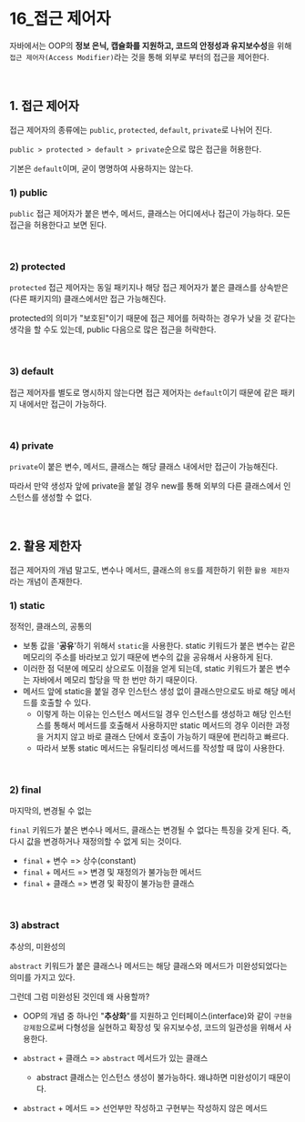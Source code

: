 # 16_접근 제어자

자바에서는 OOP의 **정보 은닉, 캡슐화를 지원하고, 코드의 안정성과 유지보수성**을 위해 `접근 제어자(Access Modifier)`라는 것을 통해 외부로 부터의 접근을 제어한다.

<br>

## 1. 접근 제어자

접근 제어자의 종류에는 `public`, `protected`, `default`, `private`로 나뉘어 진다.

`public > protected > default > private`순으로 많은 접근을 허용한다.

기본은 `default`이며, 굳이 명명하여 사용하지는 않는다.

### 1) public

`public` 접근 제어자가 붙은 변수, 메서드, 클래스는 어디에서나 접근이 가능하다. 모든 접근을 허용한다고 보면 된다.

<br>

### 2) protected

`protected` 접근 제어자는 동일 패키지나 해당 접근 제어자가 붙은 클래스를 상속받은 (다른 패키지의) 클래스에서만 접근 가능해진다.

protected의 의미가 "보호된"이기 때문에 접근 제어를 허락하는 경우가 낮을 것 같다는 생각을 할 수도 있는데, public 다음으로 많은 접근을 허락한다.

<br>

### 3) default

접근 제어자를 별도로 명시하지 않는다면 접근 제어자는 `default`이기 때문에 같은 패키지 내에서만 접근이 가능하다.

<br>

### 4) private

`private`이 붙은 변수, 메서드, 클래스는 해당 클래스 내에서만 접근이 가능해진다.

따라서 만약 생성자 앞에 private을 붙일 경우 new를 통해 외부의 다른 클래스에서 인스턴스를 생성할 수 없다.

<br>

## 2. 활용 제한자

접근 제어자의 개념 말고도, 변수나 메서드, 클래스의 `용도`를 제한하기 위한 `활용 제한자`라는 개념이 존재한다.

### 1) static

정적인, 클래스의, 공통의

- 보통 값을 '**공유**'하기 위해서 `static`을 사용한다. static 키워드가 붙은 변수는 같은 메모리의 주소를 바라보고 있기 때문에 변수의 값을 공유해서 사용하게 된다.
- 이러한 점 덕분에 메모리 상으로도 이점을 얻게 되는데, static 키워드가 붙은 변수는 자바에서 메모리 할당을 딱 한 번만 하기 때문이다.
- 메서드 앞에 static을 붙일 경우 인스턴스 생성 없이 클래스만으로도 바로 해당 메서드를 호출할 수 있다.
  - 이렇게 하는 이유는 인스턴스 메서드일 경우 인스턴스를 생성하고 해당 인스턴스를 통해서 메서드를 호출해서 사용하지만 static 메서드의 경우 이러한 과정을 거치지 않고 바로 클래스 단에서 호출이 가능하기 때문에 편리하고 빠르다.
  - 따라서 보통 static 메서드는 유틸리티성 메서드를 작성할 때 많이 사용한다.

<br>

### 2) final

마지막의, 변경될 수 없는

`final` 키워드가 붙은 변수나 메서드, 클래스는 변경될 수 없다는 특징을 갖게 된다. 즉, 다시 값을 변경하거나 재정의할 수 없게 되는 것이다.

- `final` + 변수 => 상수(constant)
- `final` + 메서드 => 변경 및 재정의가 불가능한 메서드
- `final` + 클래스 => 변경 및 확장이 불가능한 클래스

<br>

### 3) abstract

추상의, 미완성의

`abstract` 키워드가 붙은 클래스나 메서드는 해당 클래스와 메서드가 미완성되었다는 의미를 가지고 있다.

그런데 그럼 미완성된 것인데 왜 사용할까?

- OOP의 개념 중 하나인 "**추상화**"를 지원하고 인터페이스(interface)와 같이 `구현을 강제함`으로써 다형성을 실현하고 확장성 및 유지보수성, 코드의 일관성을 위해서 사용한다.

- `abstract` + 클래스 => `abstract` 메서드가 있는 클래스
  -  abstract 클래스는 인스턴스 생성이 불가능하다. 왜냐하면 미완성이기 때문이다.
- `abstract` + 메서드 => 선언부만 작성하고 구현부는 작성하지 않은 메서드

